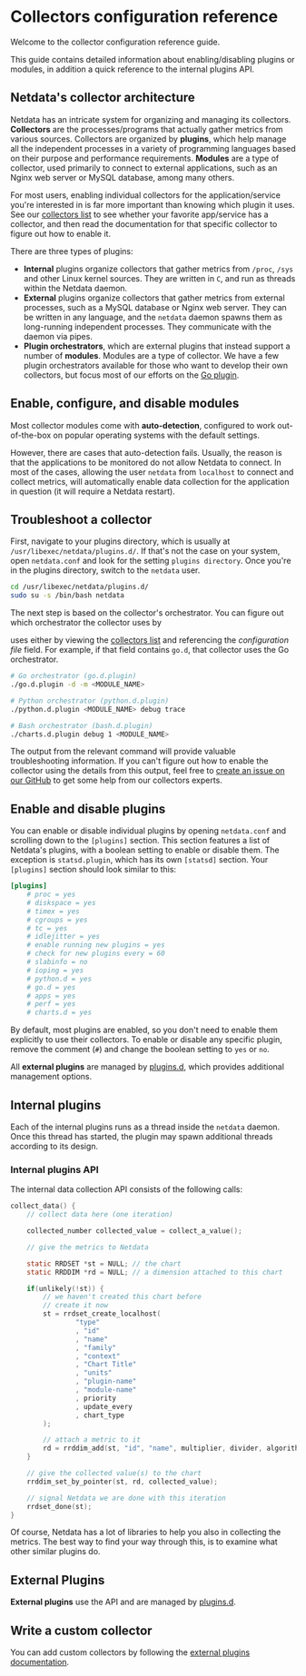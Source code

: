 <!--
title: "Collectors configuration reference"
custom_edit_url: "https://github.com/netdata/netdata/edit/master/collectors/REFERENCE.md"
sidebar_label: "REFERENCE.md"
learn_status: "Published"
learn_topic_type: "References"
learn_rel_path: "Uncategorized"
-->

# Collectors configuration reference

Welcome to the collector configuration reference guide.

This guide contains detailed information about enabling/disabling plugins or modules, in addition a quick reference to
the internal plugins API.

## Netdata's collector architecture

Netdata has an intricate system for organizing and managing its collectors. **Collectors** are the processes/programs
that actually gather metrics from various sources. Collectors are organized by **plugins**, which help manage all the
independent processes in a variety of programming languages based on their purpose and performance requirements.
**Modules** are a type of collector, used primarily to connect to external applications, such as an Nginx web server or
MySQL database, among many others.

For most users, enabling individual collectors for the application/service you're interested in is far more important
than knowing which plugin it uses. See our [collectors list](/collectors/COLLECTORS.md) to see whether your favorite app/service has
a collector, and then read the documentation for that specific collector to figure out how to enable it.

There are three types of plugins:

-   **Internal** plugins organize collectors that gather metrics from `/proc`, `/sys` and other Linux kernel sources.
    They are written in `C`, and run as threads within the Netdata daemon.
-   **External** plugins organize collectors that gather metrics from external processes, such as a MySQL database or
    Nginx web server. They can be written in any language, and the `netdata` daemon spawns them as long-running
    independent processes. They communicate with the daemon via pipes.
-   **Plugin orchestrators**, which are external plugins that instead support a number of **modules**. Modules are a
    type of collector. We have a few plugin orchestrators available for those who want to develop their own collectors,
    but focus most of our efforts on the [Go plugin](https://learn.netdata.cloud/docs/agent/collectors/go.d.plugin/).

## Enable, configure, and disable modules

Most collector modules come with **auto-detection**, configured to work out-of-the-box on popular operating systems with
the default settings.

However, there are cases that auto-detection fails. Usually, the reason is that the applications to be monitored do not
allow Netdata to connect. In most of the cases, allowing the user `netdata` from `localhost` to connect and collect
metrics, will automatically enable data collection for the application in question (it will require a Netdata restart).


## Troubleshoot a collector

First, navigate to your plugins directory, which is usually at `/usr/libexec/netdata/plugins.d/`. If that's not the case
on your system, open `netdata.conf` and look for the setting `plugins directory`. Once you're in the plugins directory,
switch to the `netdata` user.

```bash
cd /usr/libexec/netdata/plugins.d/
sudo su -s /bin/bash netdata
```

The next step is based on the collector's orchestrator. You can figure out which orchestrator the collector uses by 

uses either
by viewing the [collectors list](COLLECTORS.md) and referencing the _configuration file_ field. For example, if that
field contains `go.d`, that collector uses the Go orchestrator.

```bash
# Go orchestrator (go.d.plugin)
./go.d.plugin -d -m <MODULE_NAME>

# Python orchestrator (python.d.plugin)
./python.d.plugin <MODULE_NAME> debug trace

# Bash orchestrator (bash.d.plugin)
./charts.d.plugin debug 1 <MODULE_NAME>
```

The output from the relevant command will provide valuable troubleshooting information. If you can't figure out how to
enable the collector using the details from this output, feel free to [create an issue on our
GitHub](https://github.com/netdata/netdata/issues/new?assignees=&labels=bug%2Cneeds+triage&template=BUG_REPORT.yml) to get some
help from our collectors experts.

## Enable and disable plugins

You can enable or disable individual plugins by opening `netdata.conf` and scrolling down to the `[plugins]` section.
This section features a list of Netdata's plugins, with a boolean setting to enable or disable them. The exception is
`statsd.plugin`, which has its own `[statsd]` section. Your `[plugins]` section should look similar to this:

```conf
[plugins]
	# proc = yes
	# diskspace = yes
	# timex = yes
	# cgroups = yes
	# tc = yes
	# idlejitter = yes
	# enable running new plugins = yes
	# check for new plugins every = 60
	# slabinfo = no
	# ioping = yes
	# python.d = yes
	# go.d = yes
	# apps = yes
	# perf = yes
	# charts.d = yes
```

By default, most plugins are enabled, so you don't need to enable them explicitly to use their collectors. To enable or
disable any specific plugin, remove the comment (`#`) and change the boolean setting to `yes` or `no`.

All **external plugins** are managed by [plugins.d](plugins.d/README.md), which provides additional management options.

## Internal plugins

Each of the internal plugins runs as a thread inside the `netdata` daemon. Once this thread has started, the plugin may
spawn additional threads according to its design.

### Internal plugins API

The internal data collection API consists of the following calls:

```c
collect_data() {
    // collect data here (one iteration)

    collected_number collected_value = collect_a_value();

    // give the metrics to Netdata

    static RRDSET *st = NULL; // the chart
    static RRDDIM *rd = NULL; // a dimension attached to this chart

    if(unlikely(!st)) {
        // we haven't created this chart before
        // create it now
        st = rrdset_create_localhost(
                "type"
                , "id"
                , "name"
                , "family"
                , "context"
                , "Chart Title"
                , "units"
                , "plugin-name"
                , "module-name"
                , priority
                , update_every
                , chart_type
        );

        // attach a metric to it
        rd = rrddim_add(st, "id", "name", multiplier, divider, algorithm);
    }

    // give the collected value(s) to the chart
    rrddim_set_by_pointer(st, rd, collected_value);

    // signal Netdata we are done with this iteration
    rrdset_done(st);
}
```

Of course, Netdata has a lot of libraries to help you also in collecting the metrics. The best way to find your way
through this, is to examine what other similar plugins do.

## External Plugins

**External plugins** use the API and are managed by [plugins.d](plugins.d/README.md).

## Write a custom collector

You can add custom collectors by following the [external plugins documentation](/collectors/plugins.d/README.md).

